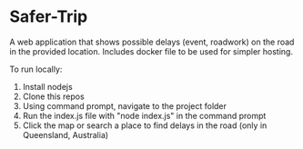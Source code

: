 # Safer-Trip
A web application that shows possible delays (event, roadwork) on the road in the provided location.
Includes docker file to be used for simpler hosting.

To run locally:
1. Install nodejs
2. Clone this repos
3. Using command prompt, navigate to the project folder
4. Run the index.js file with "node index.js" in the command prompt
5. Click the map or search a place to find delays in the road (only in Queensland, Australia)
